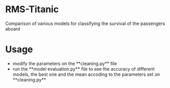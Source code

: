 # RMS-Titanic

Comparison of various models for classifying the survival of the passengers aboard

# Usage

<ul>
  <li>modify the parameters on the **cleaning.py** file</li>
  <li>run the **model evaluation.py** file to see the accuracy of different models, the best one and the mean accoding to the parameters set 
  on **cleaning.py**</li>
</ul
